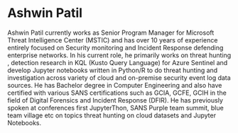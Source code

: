 # Ashwin Patil

Ashwin Patil currently works as Senior Program Manager for Microsoft Threat Intelligence Center (MSTIC) and has over 10 years of experience entirely focused on Security monitoring and Incident Response defending enterprise networks. In his current role, he primarily works on threat hunting , detection research in KQL (Kusto Query Language) for Azure Sentinel and develop Jupyter notebooks written in Python/R to do threat hunting and investigation across variety of cloud and on-premise security event log data sources. He has Bachelor degree in Computer Engineering and also have certified with various SANS certifications such as GCIA, GCFE, GCIH in the field of Digital Forensics and Incident Response (DFIR). He has previously spoken at conferences first JupyterThon, SANS Purple team summit, blue team village etc on topics threat hunting on cloud datasets and Jupyter Notebooks.